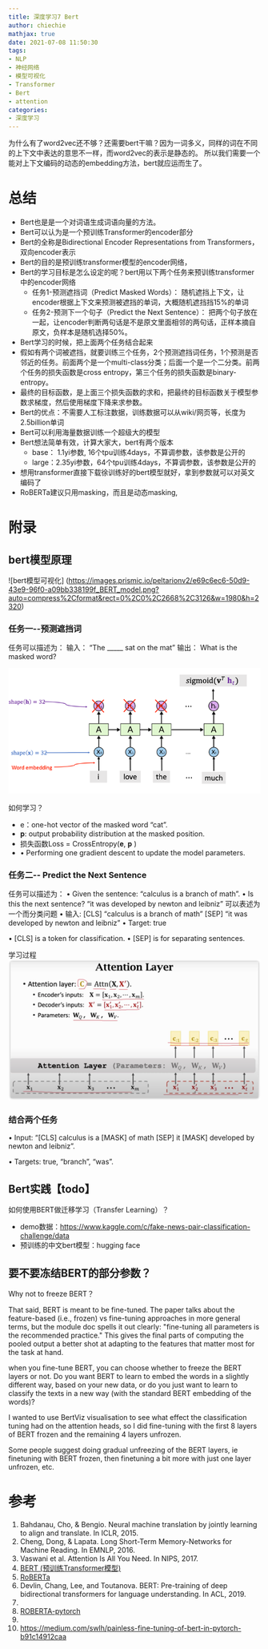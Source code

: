 ```yaml
---
title: 深度学习7 Bert
author: chiechie
mathjax: true
date: 2021-07-08 11:50:30
tags: 
- NLP
- 神经网络
- 模型可视化
- Transformer
- Bert
- attention
categories:
- 深度学习
---
```


为什么有了word2vec还不够？还需要bert干嘛？因为一词多义，同样的词在不同的上下文中表达的意思不一样，而word2vec的表示是静态的。
所以我们需要一个能对上下文编码的动态的embedding方法，bert就应运而生了。


# 总结

- Bert也是是一个对词语生成词语向量的方法。
- Bert可以认为是一个预训练Transformer的encoder部分
- Bert的全称是Bidirectional Encoder Representations from Transformers，双向encoder表示
- Bert的目的是预训练transformer模型的encoder网络，
- Bert的学习目标是怎么设定的呢？bert用以下两个任务来预训练transformer中的encoder网络
    - 任务1-预测遮挡词（Predict Masked Words）： 随机遮挡上下文，让encoder根据上下文来预测被遮挡的单词，大概随机遮挡挡15%的单词
    - 任务2-预测下一个句子（Predict the Next Sentence）： 把两个句子放在一起，让encoder判断两句话是不是原文里面相邻的两句话，正样本摘自原文，负样本是随机选择50%。
- Bert学习的时候，把上面两个任务结合起来
- 假如有两个词被遮挡，就要训练三个任务，2个预测遮挡词任务，1个预测是否邻近的任务。前面两个是一个multi-class分类；后面一个是一个二分类。前两个任务的损失函数是cross entropy，第三个任务的损失函数是binary-entropy。
- 最终的目标函数，是上面三个损失函数的求和，把最终的目标函数关于模型参数求梯度，然后使用梯度下降来求参数。
- Bert的优点：不需要人工标注数据，训练数据可以从wiki/网页等，长度为2.5billion单词
- Bert可以利用海量数据训练一个超级大的模型
- Bert想法简单有效，计算大家大，bert有两个版本
  - base： 1.1yi参数, 16个tpu训练4days，不算调参数，该参数是公开的
  - large：2.35yi参数，64个tpu训练4days，不算调参数，该参数是公开的
- 想用transformer直接下载徐训练好的bert模型就好，拿到参数就可以对英文编码了
- RoBERTa建议只用masking，而且是动态masking,


# 附录

## bert模型原理

![bert模型可视化]
(https://images.prismic.io/peltarionv2/e69c6ec6-50d9-43e9-96f0-a09bb338199f_BERT_model.png?auto=compress%2Cformat&rect=0%2C0%2C2668%2C3126&w=1980&h=2320)

### 任务一--预测遮挡词

任务可以描述为：
输入： “The _____ sat on the mat”
输出： What is the masked word?

![img.png](img.png)

如何学习？
- e：one-hot vector of the masked word “cat”.
- 𝐩: output probability distribution at the masked position.
- 损失函数Loss = CrossEntropy(𝐞, 𝐩 )
- • Performing one gradient descent to update the model parameters.

### 任务二-- Predict the Next Sentence

任务可以描述为：
• Given the sentence:
“calculus is a branch of math”.
• Is this the next sentence?
“it was developed by newton and leibniz”
可以表述为一个而分类问题
• 输入:
[CLS] “calculus is a branch of math”
[SEP] “it was developed by newton and leibniz” 
• Target: true

• [CLS] is a token for classification.
• [SEP] is for separating sentences.

学习过程
![img_1.png](img_1.png)


### 结合两个任务

• Input:
“[CLS] calculus is a [MASK] of math
[SEP] it [MASK] developed by newton and leibniz”.

• Targets: true, “branch”, “was”.


## Bert实践【todo】

如何使用BERT做迁移学习（Transfer Learning）？

- demo数据：https://www.kaggle.com/c/fake-news-pair-classification-challenge/data
- 预训练的中文bert模型：hugging face

## 要不要冻结BERT的部分参数？

Why not to freeze BERT？

That said, BERT is meant to be fine-tuned. The paper talks about the feature-based (i.e., frozen) vs fine-tuning approaches in more general terms, but the module doc spells it out clearly: "fine-tuning all parameters is the recommended practice." This gives the final parts of computing the pooled output a better shot at adapting to the features that matter most for the task at hand.

when you fine-tune BERT, you can choose whether to freeze the BERT layers or not. Do you want BERT to learn to embed the words in a slightly different way, based on your new data, or do you just want to learn to classify the texts in a new way (with the standard BERT embedding of the words)?

I wanted to use BertViz visualisation to see what effect the classification tuning had on the attention heads, so I did fine-tuning with the first 8 layers of BERT frozen and the remaining 4 layers unfrozen.

Some people suggest doing gradual unfreezing of the BERT layers, ie finetuning with BERT frozen, then finetuning a bit more with just one layer unfrozen, etc.





# 参考
1. Bahdanau, Cho, & Bengio. Neural machine translation by jointly learning to align and translate. In ICLR, 2015.
2. Cheng, Dong, & Lapata. Long Short-Term Memory-Networks for Machine Reading. In EMNLP, 2016.
3. Vaswani et al. Attention Is All You Need. In NIPS, 2017.
4. [BERT (预训练Transformer模型)](https://www.youtube.com/watch?v=UlC6AjQWao8&t=26s)
5. [RoBERTa](https://arxiv.org/pdf/1907.11692v1.pdf)
6. Devlin, Chang, Lee, and Toutanova. BERT: Pre-training of deep bidirectional transformers for language understanding. In ACL, 2019.
7. [](https://leemeng.tw/attack_on_bert_transfer_learning_in_nlp.html)
8. [ROBERTA-pytorch](https://pytorch.org/hub/pytorch_fairseq_roberta/)
9. [](https://discuss.huggingface.co/t/fine-tune-bert-models/1554/2)
10. https://medium.com/swlh/painless-fine-tuning-of-bert-in-pytorch-b91c14912caa